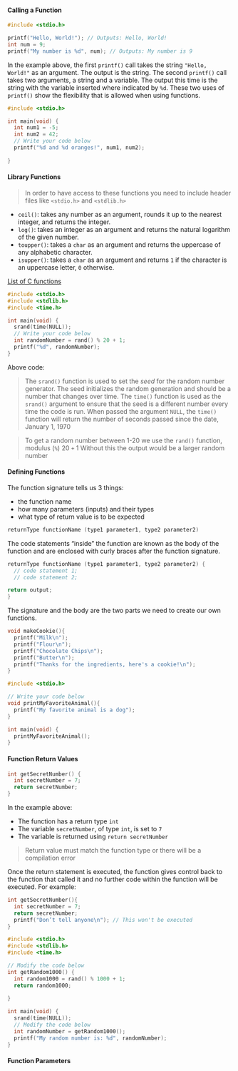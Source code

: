 
#### Calling a Function

```c
#include <stdio.h>

printf("Hello, World!"); // Outputs: Hello, World!
int num = 9;
printf("My number is %d", num); // Outputs: My number is 9
```

In the example above, the first `printf()` call takes the string `"Hello, World!"` as an argument. The output is the string. The second `printf()` call takes two arguments, a string and a variable. The output this time is the string with the variable inserted where indicated by `%d`. These two uses of `printf()` show the flexibility that is allowed when using functions.

```c
#include <stdio.h>

int main(void) {
  int num1 = -5;
  int num2 = 42;
  // Write your code below
  printf("%d and %d oranges!", num1, num2);
  
}
```

#### Library Functions

> In order to have access to these functions you need to include header files like `<stdio.h>` and `<stdlib.h>`

- `ceil()`: takes any number as an argument, rounds it up to the nearest integer, and returns the integer.
- `log()`: takes an integer as an argument and returns the natural logarithm of the given number.
- `toupper()`: takes a `char` as an argument and returns the uppercase of any alphabetic character.
- `isupper()`: takes a `char` as an argument and returns `1` if the character is an uppercase letter, `0` otherwise.

[List of C functions](https://www.ibm.com/docs/en/i/7.3.0?topic=extensions-standard-c-library-functions-table-by-name)


```c
#include <stdio.h>
#include <stdlib.h>
#include <time.h>

int main(void) {
  srand(time(NULL));
  // Write your code below
  int randomNumber = rand() % 20 + 1;
  printf("%d", randomNumber);
}
```

Above code:

> The `srand()` function is used to set the _seed_ for the random number generator. The seed initializes the random generation and should be a number that changes over time. The `time()` function is used as the `srand()` argument to ensure that the seed is a different number every time the code is run. When passed the argument `NULL`, the `time()` function will return the number of seconds passed since the date, January 1, 1970

> To get a random number between 1-20 we use the `rand()` function, modulus (`%`) 20 `+` 1
> Without this the output would be a larger random number


#### Defining Functions

The function signature tells us 3 things:

- the function name
- how many parameters (inputs) and their types
- what type of return value is to be expected

```c
returnType functionName (type1 parameter1, type2 parameter2)
```

The code statements “inside” the function are known as the body of the function and are enclosed with curly braces after the function signature.

```c
returnType functionName (type1 parameter1, type2 parameter2) {
  // code statement 1;
  // code statement 2;

return output;
}
```

The signature and the body are the two parts we need to create our own functions. 

```c
void makeCookie(){
  printf("Milk\n");
  printf("Flour\n");
  printf("Chocolate Chips\n");
  printf("Butter\n");
  printf("Thanks for the ingredients, here's a cookie!\n");
}
```

```c
#include <stdio.h>

// Write your code below
void printMyFavoriteAnimal(){
  printf("My favorite animal is a dog");
}

int main(void) {
  printMyFavoriteAnimal();
}
```


#### Function Return Values

```c
int getSecretNumber() {
  int secretNumber = 7;
  return secretNumber;  
}
```

In the example above:

- The function has a return type `int`
- The variable `secretNumber`, of type `int`, is set to `7`
- The variable is returned using `return secretNumber`

> Return value must match the function type or there will be a compilation error

Once the return statement is executed, the function gives control back to the function that called it and no further code within the function will be executed. For example:

```c
int getSecretNumber(){
  int secretNumber = 7;
  return secretNumber;  
  printf("Don’t tell anyone\n"); // This won't be executed
}
```

```c
#include <stdio.h>
#include <stdlib.h>
#include <time.h>

// Modify the code below
int getRandom1000() {
  int random1000 = rand() % 1000 + 1;
  return random1000;
  
}

int main(void) {
  srand(time(NULL));
  // Modify the code below
  int randomNumber = getRandom1000();
  printf("My random number is: %d", randomNumber);
}
```

#### Function Parameters

